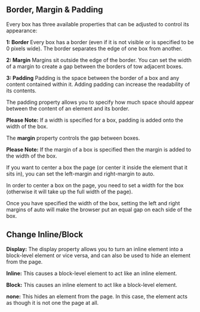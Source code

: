## **Border, Margin & Padding**
Every box has three available properties that can be adjusted to control its appearance:

**1: Border**
Every box has a border (even if it is not visible or is specified to be 0 pixels wide). The border separates the edge of one box from another.

**2: Margin**
Margins sit outside the edge of the border. You can set the width of a margin to create a gap between the borders of tow adjacent boxes.

**3: Padding**
Padding is the space between the border of a box and any content contained within it. Adding padding can increase the readability of its contents.

The padding property allows you to specify how much space should appear between the content of an element and its border.

**Please Note:** If a width is specified for a box, padding is added onto the width of the box.

The **margin** property controls the gap between boxes.

**Please Note:** If the margin of a box is specified then the margin is added to the width of the box.

If you want to center a box the page (or center it inside the element that it sits in), you can set the left-margin and right-margin to auto.

In order to center a box on the page, you need to set a width for the box (otherwise it will take up the full width of the page).

Once you have specified the width of the box, setting the left and right margins of auto will make the browser put an equal gap on each side of the box.

## **Change Inline/Block**
**Display:**
The display property allows you to turn an inline element into a block-level element or vice versa, and can also be used to hide an element from the page.

**Inline:**
This causes a block-level element to act like an inline element.

**Block:**
This causes an inline element to act like a block-level element.

**none:**
This hides an element from the page. In this case, the element acts as though it is not one the page at all.